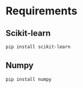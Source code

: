 # Requirements

## Scikit-learn

``` bash
pip install scikit-learn
```

## Numpy

``` bash
pip install numpy
```

